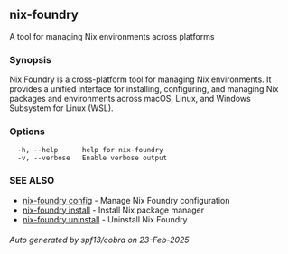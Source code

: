 ## nix-foundry

A tool for managing Nix environments across platforms

### Synopsis

Nix Foundry is a cross-platform tool for managing Nix environments.
It provides a unified interface for installing, configuring, and managing
Nix packages and environments across macOS, Linux, and Windows Subsystem
for Linux (WSL).

### Options

```
  -h, --help      help for nix-foundry
  -v, --verbose   Enable verbose output
```

### SEE ALSO

* [nix-foundry config](nix-foundry_config.md)	 - Manage Nix Foundry configuration
* [nix-foundry install](nix-foundry_install.md)	 - Install Nix package manager
* [nix-foundry uninstall](nix-foundry_uninstall.md)	 - Uninstall Nix Foundry

###### Auto generated by spf13/cobra on 23-Feb-2025
